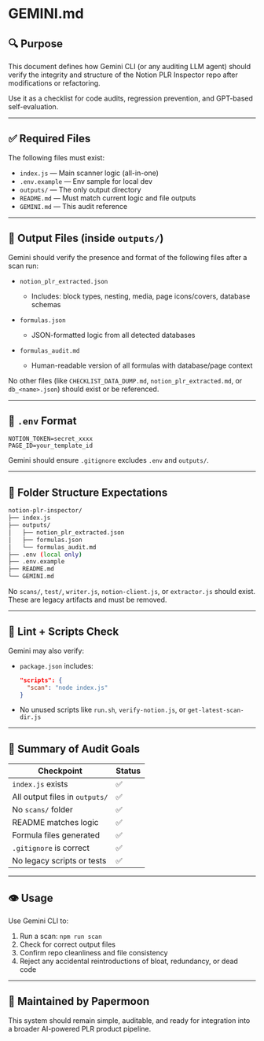 # GEMINI.md

## 🔍 Purpose

This document defines how Gemini CLI (or any auditing LLM agent) should verify the integrity and structure of the Notion PLR Inspector repo after modifications or refactoring.

Use it as a checklist for code audits, regression prevention, and GPT-based self-evaluation.

---

## ✅ Required Files

The following files must exist:

* `index.js` — Main scanner logic (all-in-one)
* `.env.example` — Env sample for local dev
* `outputs/` — The only output directory
* `README.md` — Must match current logic and file outputs
* `GEMINI.md` — This audit reference

---

## 🧪 Output Files (inside `outputs/`)

Gemini should verify the presence and format of the following files after a scan run:

* `notion_plr_extracted.json`

  * Includes: block types, nesting, media, page icons/covers, database schemas
* `formulas.json`

  * JSON-formatted logic from all detected databases
* `formulas_audit.md`

  * Human-readable version of all formulas with database/page context

No other files (like `CHECKLIST_DATA_DUMP.md`, `notion_plr_extracted.md`, or `db_<name>.json`) should exist or be referenced.

---

## 🔐 `.env` Format

```env
NOTION_TOKEN=secret_xxxx
PAGE_ID=your_template_id
```

Gemini should ensure `.gitignore` excludes `.env` and `outputs/`.

---

## 📁 Folder Structure Expectations

```bash
notion-plr-inspector/
├── index.js
├── outputs/
│   ├── notion_plr_extracted.json
│   ├── formulas.json
│   └── formulas_audit.md
├── .env (local only)
├── .env.example
├── README.md
└── GEMINI.md
```

No `scans/`, `test/`, `writer.js`, `notion-client.js`, or `extractor.js` should exist. These are legacy artifacts and must be removed.

---

## 🧼 Lint + Scripts Check

Gemini may also verify:

* `package.json` includes:

  ```json
  "scripts": {
    "scan": "node index.js"
  }
  ```
* No unused scripts like `run.sh`, `verify-notion.js`, or `get-latest-scan-dir.js`

---

## 📌 Summary of Audit Goals

| Checkpoint                     | Status |
| ------------------------------ | ------ |
| `index.js` exists              | ✅      |
| All output files in `outputs/` | ✅      |
| No `scans/` folder             | ✅      |
| README matches logic           | ✅      |
| Formula files generated        | ✅      |
| `.gitignore` is correct        | ✅      |
| No legacy scripts or tests     | ✅      |

---

## 👁️ Usage

Use Gemini CLI to:

1. Run a scan: `npm run scan`
2. Check for correct output files
3. Confirm repo cleanliness and file consistency
4. Reject any accidental reintroductions of bloat, redundancy, or dead code

---

## 🙌 Maintained by Papermoon

This system should remain simple, auditable, and ready for integration into a broader AI-powered PLR product pipeline.
